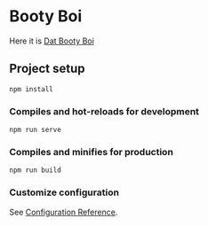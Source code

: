 # Booty Boi

Here it is [Dat Booty Boi](https://phara0h.github.io/booty-boi/)


## Project setup
```
npm install
```

### Compiles and hot-reloads for development
```
npm run serve
```

### Compiles and minifies for production
```
npm run build
```

### Customize configuration
See [Configuration Reference](https://cli.vuejs.org/config/).
